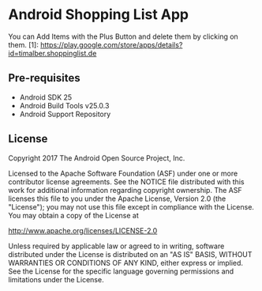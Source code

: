 
Android Shopping List App
===================================

You can Add Items with the Plus Button and delete them by clicking on them.
[1]: https://play.google.com/store/apps/details?id=timalber.shoppinglist.de

Pre-requisites
--------------

- Android SDK 25
- Android Build Tools v25.0.3
- Android Support Repository


License
-------

Copyright 2017 The Android Open Source Project, Inc.

Licensed to the Apache Software Foundation (ASF) under one or more contributor
license agreements.  See the NOTICE file distributed with this work for
additional information regarding copyright ownership.  The ASF licenses this
file to you under the Apache License, Version 2.0 (the "License"); you may not
use this file except in compliance with the License.  You may obtain a copy of
the License at

http://www.apache.org/licenses/LICENSE-2.0

Unless required by applicable law or agreed to in writing, software
distributed under the License is distributed on an "AS IS" BASIS, WITHOUT
WARRANTIES OR CONDITIONS OF ANY KIND, either express or implied.  See the
License for the specific language governing permissions and limitations under
the License.
